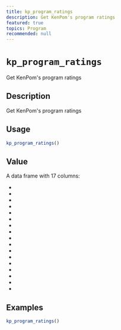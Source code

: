 ```yaml
---
title: kp_program_ratings
description: Get KenPom's program ratings
featured: true
topics: Program
recommended: null
---
```

# `kp_program_ratings`

Get KenPom's program ratings


## Description

Get KenPom's program ratings


## Usage

```r
kp_program_ratings()
```


## Value

A data frame with 17 columns:
  

*   

*   

*   

*   

*   

*   

*   

*   

*   

*   

*   

*   

*   

*   

*   

*   

*


## Examples

```r
kp_program_ratings()
```


